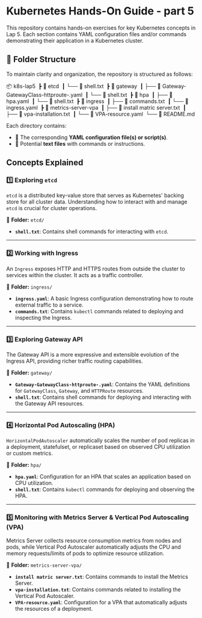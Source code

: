 # Kubernetes Hands-On Guide - part 5

This repository contains hands-on exercises for key Kubernetes concepts in Lap 5. Each section contains YAML configuration files and/or commands demonstrating their application in a Kubernetes cluster.

## 📂 Folder Structure
To maintain clarity and organization, the repository is structured as follows:

📦 k8s-lap5
 ┣ 📂 etcd
 ┃ └── 📜 shell.txt
 ┣ 📂 gateway
 ┃ ├── 📜 Gateway-GatewayClass-httproute-.yaml
 ┃ └── 📜 shell.txt
 ┣ 📂 hpa
 ┃ ├── 📜 hpa.yaml
 ┃ └── 📜 shell.txt
 ┣ 📂 ingress
 ┃ ├── 📜 commands.txt
 ┃ └── 📜 ingress.yaml
 ┣ 📂 metrics-server-vpa
 ┃ ├── 📜 install matric server.txt
 ┃ ├── 📜 vpa-installation.txt
 ┃ └── 📜 VPA-resource.yaml
 └── 📜 README.md



Each directory contains:
- 📝 The corresponding **YAML configuration file(s) or script(s)**.
- 📄 Potential **text files** with commands or instructions.

## Concepts Explained

### 1️⃣ Exploring `etcd`
`etcd` is a distributed key-value store that serves as Kubernetes' backing store for all cluster data. Understanding how to interact with and manage `etcd` is crucial for cluster operations.

📂 **Folder:** `etcd/`

- **`shell.txt`**: Contains shell commands for interacting with `etcd`.

---

### 2️⃣ Working with Ingress
An `Ingress` exposes HTTP and HTTPS routes from outside the cluster to services within the cluster. It acts as a traffic controller.

📂 **Folder:** `ingress/`

- **`ingress.yaml`**: A basic Ingress configuration demonstrating how to route external traffic to a service.
- **`commands.txt`**: Contains `kubectl` commands related to deploying and inspecting the Ingress.

---

### 3️⃣ Exploring Gateway API
The Gateway API is a more expressive and extensible evolution of the Ingress API, providing richer traffic routing capabilities.

📂 **Folder:** `gateway/`

- **`Gateway-GatewayClass-httproute-.yaml`**: Contains the YAML definitions for `GatewayClass`, `Gateway`, and `HTTPRoute` resources.
- **`shell.txt`**: Contains shell commands for deploying and interacting with the Gateway API resources.

---

### 4️⃣ Horizontal Pod Autoscaling (HPA)
`HorizontalPodAutoscaler` automatically scales the number of pod replicas in a deployment, statefulset, or replicaset based on observed CPU utilization or custom metrics.

📂 **Folder:** `hpa/`

- **`hpa.yaml`**: Configuration for an HPA that scales an application based on CPU utilization.
- **`shell.txt`**: Contains `kubectl` commands for deploying and observing the HPA.

---

### 5️⃣ Monitoring with Metrics Server & Vertical Pod Autoscaling (VPA)
Metrics Server collects resource consumption metrics from nodes and pods, while Vertical Pod Autoscaler automatically adjusts the CPU and memory requests/limits of pods to optimize resource utilization.

📂 **Folder:** `metrics-server-vpa/`

- **`install matric server.txt`**: Contains commands to install the Metrics Server.
- **`vpa-installation.txt`**: Contains commands related to installing the Vertical Pod Autoscaler.
- **`VPA-resource.yaml`**: Configuration for a VPA that automatically adjusts the resources of a deployment.
